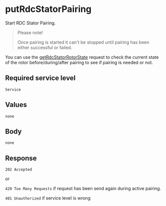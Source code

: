 # putRdcStatorPairing

Start RDC Stator Pairing.

> Please note!
>
> Once pairing is started it can't be stopped until pairing has been either successful or failed.

You can use the [getRdcStatorRotorState](getRdcStatorRotorState.md) request to check the current state of the rotor before/during/after pairing to see if pairing is needed or not.

## Required service level

`Service`

## Values

`none`

## Body

`none`

## Response

`202 Accepted`

or

`429 Too Many Requests` if request has been send again during active pairing.

`401 Unauthorized` if service level is wrong

